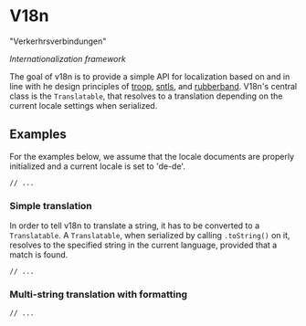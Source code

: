 V18n
====

"Verkerhrsverbindungen"

*Internationalization framework*

The goal of v18n is to provide a simple API for localization based on and in line with he design principles of [troop](), [sntls](), and [rubberband](). V18n's central class is the `Translatable`, that resolves to a translation depending on the current locale settings when serialized.

Examples
--------

For the examples below, we assume that the locale documents are properly initialized and a current locale is set to 'de-de'.

    // ...

### Simple translation

In order to tell v18n to translate a string, it has to be converted to a `Translatable`. A `Translatable`, when serialized by calling `.toString()` on it, resolves to the specified string in the current language, provided that a match is found.

    // ...

### Multi-string translation with formatting

    // ...
